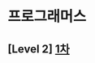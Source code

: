 # 프로그래머스 
## [Level 2] [1차 ][link]

[link]:https://programmers.co.kr/learn/courses/30/lessons/17680
